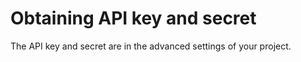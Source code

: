# Obtaining API key and secret

The API key and secret are in the advanced settings of your project.
